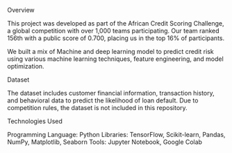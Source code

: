 Overview

This project was developed as part of the African Credit Scoring Challenge, a global competition with over 1,000 teams participating. Our team ranked 156th with a public score of 0.700, placing us in the top 16% of participants.

We built a mix of Machine and deep learning model to predict credit risk using various machine learning techniques, feature engineering, and model optimization.


Dataset

The dataset includes customer financial information, transaction history, and behavioral data to predict the likelihood of loan default. Due to competition rules, the dataset is not included in this repository.


Technologies Used

Programming Language: Python
Libraries: TensorFlow, Scikit-learn, Pandas, NumPy, Matplotlib, Seaborn
Tools: Jupyter Notebook, Google Colab
